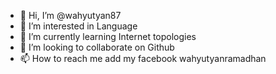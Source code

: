 - 👋 Hi, I’m @wahyutyan87
- 👀 I’m interested in Language 
- 🌱 I’m currently learning Internet topologies
- 💞️ I’m looking to collaborate on Github
- 📫 How to reach me add my facebook wahyutyanramadhan

<!---
wahyutyan87/wahyutyan87 is a ✨ special ✨ repository because its `README.md` (this file) appears on your GitHub profile.
You can click the Preview link to take a look at your changes.
--->
